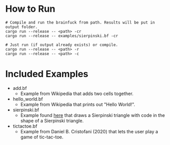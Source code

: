 # How to Run

```shell
# Compile and run the brainfuck from path. Results will be put in output folder.
cargo run --release -- <path> -cr
cargo run --release -- examples/sierpinski.bf -cr

# Just run (if output already exists) or compile.
cargo run --release -- <path> -r
cargo run --release -- <path> -c
```

# Included Examples

* add.bf
    * Example from Wikipedia that adds two cells together.
* hello_world.bf
    * Example from Wikipedia that prints out "Hello World!".
* sierpinski.bf
    * Example found [here](https://www.msx.org/wiki/BrainFuck) that draws a Sierpinski triangle with code in the shape
      of a Sierpinski triangle.
* tictactoe.bf
  * Example from Daniel B. Cristofani (2020) that lets the user play a game of tic-tac-toe.
